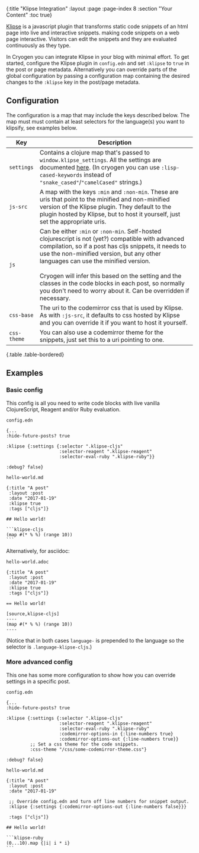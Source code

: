 {:title "Klipse Integration"
 :layout :page
 :page-index 8
 :section "Your Content"
 :toc true}

[Klipse](https://github.com/viebel/klipse)
is a javascript plugin that transforms static code snippets of an html page into live and
interactive snippets. making code snippets on a web page interactive.
Visitors can edit the snippets and they are evaluated continuously as they type.

In Cryogen you can integrate Klipse in your blog with minimal effort.
To get started, configure the Klipse plugin in `config.edn` and set `:klipse` to `true` in
the post or page metadata.
Alternatively you can override parts of the global configuration by passing a
configuration map containing the desired changes to the `:klipse` key in the post/page metadata.

## Configuration

The configuration is a map that may include the keys described below. The map must must contain at least selectors for the language(s) you want to klipsify, see examples below.

| Key         | Description                                                                                                                                                                                                                                                                                                                                                                                                                            |
|-------------|----------------------------------------------------------------------------------------------------------------------------------------------------------------------------------------------------------------------------------------------------------------------------------------------------------------------------------------------------------------------------------------------------------------------------------------|
| `settings`  | Contains a clojure map that's passed to `window.klipse_settings`. All the settings are documented [here](https://github.com/viebel/klipse#configuration). (In cryogen you can use `:lisp-cased-keywords` instead of `"snake_cased"`/`"camelCased"` strings.)                                                                                                                                                                           |
| `js-src`    | A map with the keys `:min` and `:non-min`. These are uris that point to the minified and non-minified version of the Klipse plugin. They default to the plugin hosted by Klipse, but to host it yourself, just set the appropriate uris.                                                                                                                                                                                               |
| `js`        | Can be either `:min` or `:non-min`. Self-hosted clojurescript is not (yet?) compatible with advanced compilation, so if a post has cljs snippets, it needs to use the non-minified version, but any other languages can use the minified version. <br><br> Cryogen will infer this based on the setting and the classes in the code blocks in each post, so normally you don't need to worry about it. Can be overridden if necessary. |
| `css-base`  | The uri to the codemirror css that is used by Klipse. As with `:js-src`, it defaults to css hosted by Klipse and you can override it if you want to host it yourself.                                                                                                                                                                                                                                                                  |
| `css-theme` | You can also use a codemirror theme for the snippets, just set this to a uri pointing to one.                                                                                                                                                                                                                                                                                                                                          |
{.table .table-bordered}

## Examples

### Basic config

This config is all you need to write code blocks with live vanilla ClojureScript,
Reagent and/or Ruby evaluation.

`config.edn`
```
{...
:hide-future-posts? true

:klipse {:settings {:selector ".klipse-cljs"
                    :selector-reagent ".klipse-reagent"
                    :selector-eval-ruby ".klipse-ruby"}}

:debug? false}
```

`hello-world.md`

    {:title "A post"
     :layout :post
     :date "2017-01-19"
     :klipse true
     :tags ["cljs"]}

    ## Hello world!

    ```klipse-cljs
    (map #(* % %) (range 10))
    ```

Alternatively, for asciidoc:

`hello-world.adoc`

    {:title "A post"
     :layout :post
     :date "2017-01-19"
     :klipse true
     :tags ["cljs"]}

    == Hello world!

    [source,klipse-cljs]
    ----
    (map #(* % %) (range 10))
    ----

(Notice that in both cases `language-` is prepended to the language so the selector is `.language-klipse-cljs`.)

### More advanced config

This one has some more configuration to show how you can override settings
in a specific post.

`config.edn`
```
{...
:hide-future-posts? true

:klipse {:settings {:selector ".klipse-cljs"
                    :selector-reagent ".klipse-reagent"
                    :selector-eval-ruby ".klipse-ruby"
                    :codemirror-options-in {:line-numbers true}
                    :codemirror-options-out {:line-numbers true}}
         ;; Set a css theme for the code snippets.
         :css-theme "/css/some-codemirror-theme.css"}

:debug? false}
```

`hello-world.md`

    {:title "A post"
     :layout :post
     :date "2017-01-19"

     ;; Override config.edn and turn off line numbers for snippet output.
     :klipse {:settings {:codemirror-options-out {:line-numbers false}}}

     :tags ["cljs"]}

    ## Hello world!

    ```klipse-ruby
    (0...10).map {|i| i * i}
    ```
